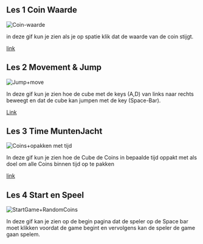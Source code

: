 ## Les 1 Coin Waarde
![Coin-waarde](https://github.com/user-attachments/assets/61dfdfe0-d5cb-4199-984f-c42abd13a202)

in deze gif kun je zien als je op spatie klik dat de waarde van de coin stijgt.

[link](Assets/Scripts/NewBehaviourScript)
## Les 2 Movement & Jump
![Jump+move](https://github.com/user-attachments/assets/3b83b839-af25-402c-830a-da6da7f46fcb)

In deze gif kun je zien hoe de cube met de keys (A,D) van links naar rechts beweegt en dat de cube kan jumpen met de key (Space-Bar).

[Link](Assets/Scripts/PlayerControl)

## Les 3 Time MuntenJacht 
![Coins+opakken met tijd](https://github.com/user-attachments/assets/50251057-1693-4bf9-906e-6e347105af41)

In deze gif kun je zien hoe de Cube  de Coins in bepaalde tijd oppakt met als doel om alle Coins binnen tijd op te pakken 

[link](Assets/Scripts/GameManger)

## Les 4 Start en Speel
![StartGame+RandomCoins](https://github.com/user-attachments/assets/58a547a0-a041-4207-808e-b1992ab7a37f)

In deze gif kan je zien op de begin pagina dat de speler op de Space bar moet klikken voordat de game begint en vervolgens kan de speler de game gaan spelem.

